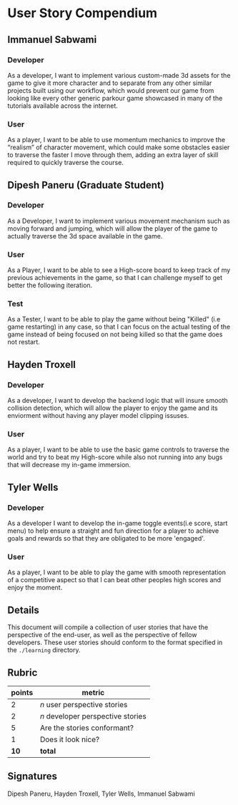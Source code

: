 # User Story Compendium

## Immanuel Sabwami
### Developer
As a developer, I want to implement various custom-made 3d assets for the game to give it more character and to separate from any other similar projects built using our workflow, which would prevent our game from looking like every other generic parkour game showcased in many of the tutorials available across the internet.

### User
As a player, I want to be able to use momentum mechanics to improve the “realism” of character movement, which could make some obstacles easier to traverse the faster I move through them, adding an extra layer of skill required to quickly traverse the course. 

## Dipesh Paneru (Graduate Student)

### Developer
As a Developer, I want to implement various movement mechanism such as moving forward and jumping, which will allow the player of the game to actually traverse the 3d space available in the game.

### User
As a Player, I want to be able to see a High-score board to keep track of my previous achievements in the game, so that I can challenge myself to get better the following iteration. 

### Test
As a Tester, I want to be able to play the game without being "Killed" (i.e game restarting) in any case, so that I can focus on the actual testing of the game instead of being focused on not being killed so that the game does not restart.

## Hayden Troxell
### Developer
As a developer, I want to develop the backend logic that will insure smooth collision detection, which will allow the player to enjoy the game and its enviorment without having any player model clipping issuses.

### User
As a player, I want to be able to use the basic game controls to traverse the world and try to beat my High-score while also not running into any bugs that will decrease my in-game immersion.

## Tyler Wells
### Developer
As a developer I want to develop the in-game toggle events(i.e score, start menu) to help ensure a straight and fun direction for a player to achieve goals and rewards so that they are obligated to be more 'engaged'. 

### User
As a player, I want to be able to play the game with smooth representation of a competitive aspect so that I can beat other peoples high scores and enjoy the moment.


## Details
This document will compile a collection of user stories that have the perspective of the end-user, as well as the perspective of fellow developers. These user stories should conform to the format specified in the `./learning` directory.

## Rubric
| points | metric                             |
| ------ | -----------------------------------|
| 2      | _n_ user perspective stories       |
| 2      | _n_ developer perspective stories  |
| 5      | Are the stories conformant?        |
| 1      | Does it look nice?                 |
| **10** | **total**                          |


## Signatures

Dipesh Paneru, Hayden Troxell, Tyler Wells, Immanuel Sabwami
